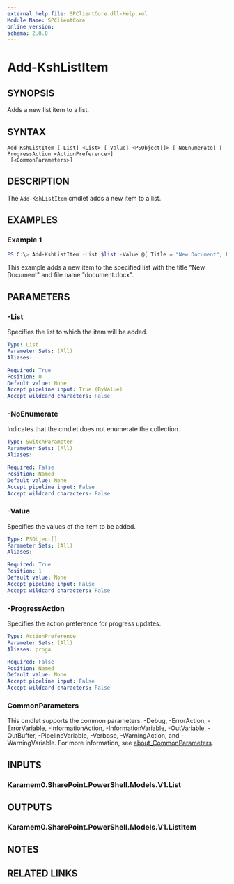 ```yaml
---
external help file: SPClientCore.dll-Help.xml
Module Name: SPClientCore
online version:
schema: 2.0.0
---
```


# Add-KshListItem

## SYNOPSIS
Adds a new list item to a list.

## SYNTAX

```
Add-KshListItem [-List] <List> [-Value] <PSObject[]> [-NoEnumerate] [-ProgressAction <ActionPreference>]
 [<CommonParameters>]
```

## DESCRIPTION
The `Add-KshListItem` cmdlet adds a new item to a list.

## EXAMPLES

### Example 1
```powershell
PS C:\> Add-KshListItem -List $list -Value @{ Title = "New Document"; FileName = "document.docx" }
```

This example adds a new item to the specified list with the title "New Document" and file name "document.docx".

## PARAMETERS

### -List
Specifies the list to which the item will be added.

```yaml
Type: List
Parameter Sets: (All)
Aliases:

Required: True
Position: 0
Default value: None
Accept pipeline input: True (ByValue)
Accept wildcard characters: False
```

### -NoEnumerate
Indicates that the cmdlet does not enumerate the collection.

```yaml
Type: SwitchParameter
Parameter Sets: (All)
Aliases:

Required: False
Position: Named
Default value: None
Accept pipeline input: False
Accept wildcard characters: False
```

### -Value
Specifies the values of the item to be added.

```yaml
Type: PSObject[]
Parameter Sets: (All)
Aliases:

Required: True
Position: 1
Default value: None
Accept pipeline input: False
Accept wildcard characters: False
```

### -ProgressAction
Specifies the action preference for progress updates.

```yaml
Type: ActionPreference
Parameter Sets: (All)
Aliases: proga

Required: False
Position: Named
Default value: None
Accept pipeline input: False
Accept wildcard characters: False
```

### CommonParameters
This cmdlet supports the common parameters: -Debug, -ErrorAction, -ErrorVariable, -InformationAction, -InformationVariable, -OutVariable, -OutBuffer, -PipelineVariable, -Verbose, -WarningAction, and -WarningVariable. For more information, see [about_CommonParameters](http://go.microsoft.com/fwlink/?LinkID=113216).

## INPUTS

### Karamem0.SharePoint.PowerShell.Models.V1.List
## OUTPUTS

### Karamem0.SharePoint.PowerShell.Models.V1.ListItem
## NOTES

## RELATED LINKS

